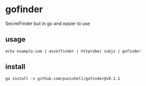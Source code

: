 # gofinder
SecretFinder but in go and easier to use

## usage

```
echo example.com | assetfinder | httprobe| subjs | gofinder

```

## install

```
go install -v github.com/punishell/gofinder@v0.1.1
```

